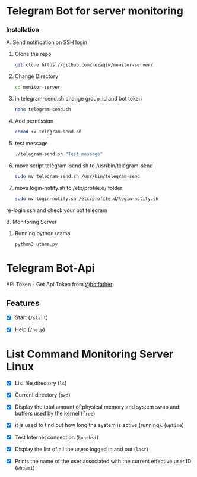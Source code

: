 # Telegram Bot for server monitoring


### Installation

A. Send notification on SSH login 
1. Clone the repo
   ```sh
   git clone https://github.com/rozaqiw/monitor-server/
   ```
2. Change Directory
   ```sh
   cd monitor-server
   ```
3. in telegram-send.sh change group_id and bot token     
   ```sh
   nano telegram-send.sh
   ```
4. Add permission    
   ```sh
   chmod +x telegram-send.sh
   ```
5. test message    
   ```sh
   ./telegram-send.sh "Test message"
   ```
6. move script telegram-send.sh to /usr/bin/telegram-send           
   ```sh
   sudo mv telegram-send.sh /usr/bin/telegram-send
   ```
7. move login-notify.sh to /etc/profile.d/ folder
   ```sh
   sudo mv login-notify.sh /etc/profile.d/login-notify.sh
   ```
re-login ssh and check your bot telegram

B. Monitoring Server 
1. Running python utama 
   ```sh
   python3 utama.py
   ```

# Telegram Bot-Api


API Token - Get Api Token from [@botfather](https://telegram.me/botfather)

## Features

- [x] Start (`/start`)

- [x] Help (`/help`)

# List Command Monitoring Server Linux

  - [x] List file,directory (`ls`)

  - [x] Current directory (`pwd`)

  - [x] Display the total amount of physical memory and system swap and buffers used by the kernel (`free`)

  - [x] it is used to find out how long the system is active (running). (`uptime`)

  - [x] Test Internet connection (`koneksi`)

  - [x] Display the list of all the users logged in and out (`last`)

  - [x] Prints the name of the user associated with the current effective user ID (`whoami`)
